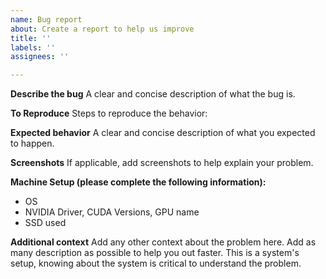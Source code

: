 ```yaml
---
name: Bug report
about: Create a report to help us improve
title: ''
labels: ''
assignees: ''

---
```


**Describe the bug**
A clear and concise description of what the bug is.

**To Reproduce**
Steps to reproduce the behavior:

**Expected behavior**
A clear and concise description of what you expected to happen.

**Screenshots**
If applicable, add screenshots to help explain your problem.

**Machine Setup (please complete the following information):**
 - OS 
 - NVIDIA Driver, CUDA Versions, GPU name
 - SSD used  

**Additional context**
Add any other context about the problem here. Add as many description as possible to help you out faster. This is a system's setup, knowing about the system is critical to understand the problem.
